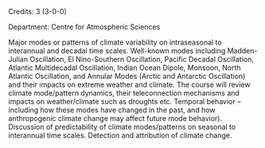 Credits: 3 (3-0-0)

Department: Centre for Atmospheric Sciences

Major modes or patterns of climate variability on intraseasonal to interannual and decadal time scales. Well-known modes including Madden-Julian Oscillation, El Nino-Southern Oscillation, Pacific Decadal Oscillation, Atlantic Multidecadal Oscillation, Indian Ocean Dipole, Monsoon, North Atlantic Oscillation, and Annular Modes (Arctic and Antarctic Oscillation) and their impacts on extreme weather and climate. The course will review climate mode/pattern dynamics, their teleconnection mechanisms and impacts on weather/climate such as droughts etc. Temporal behavior –including how these modes have changed in the past, and how anthropogenic climate change may affect future mode behavior). Discussion of predictability of climate modes/patterns on seasonal to interannual time scales. Detection and attribution of climate change.
